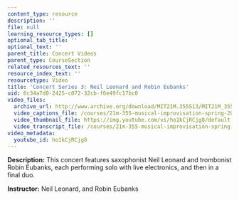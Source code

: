 ```yaml
---
content_type: resource
description: ''
file: null
learning_resource_types: []
optional_tab_title: ''
optional_text: ''
parent_title: Concert Videos
parent_type: CourseSection
related_resources_text: ''
resource_index_text: ''
resourcetype: Video
title: 'Concert Series 3: Neil Leonard and Robin Eubanks'
uid: 6c34a7d0-2425-c072-32cb-f6e49fc17bc0
video_files:
  archive_url: http://www.archive.org/download/MIT21M.355S13/MIT21M_355S13_concert_series_3_300k.mp4
  video_captions_file: /courses/21m-355-musical-improvisation-spring-2013/07c668d41aff5d268c678f3cabb7ed88_ho1kCjRCjg8.vtt
  video_thumbnail_file: https://img.youtube.com/vi/ho1kCjRCjg8/default.jpg
  video_transcript_file: /courses/21m-355-musical-improvisation-spring-2013/a4eef7833bd14e1ef89b1df84798cd6b_ho1kCjRCjg8.pdf
video_metadata:
  youtube_id: ho1kCjRCjg8
---
```


**Description:** This concert features saxophonist Neil Leonard and trombonist Robin Eubanks, each performing solo with live electronics, and then in a final duo.

**Instructor:** Neil Leonard, and Robin Eubanks